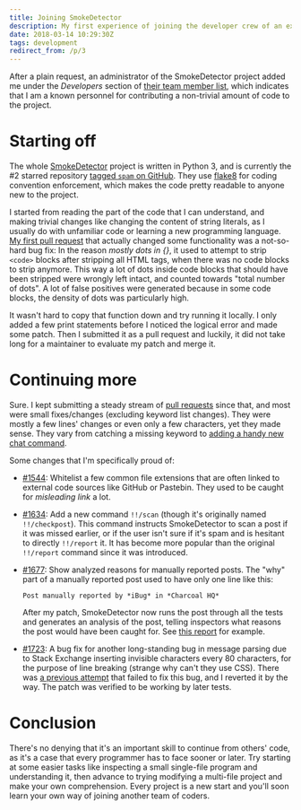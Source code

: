 ```yaml
---
title: Joining SmokeDetector
description: My first experience of joining the developer crew of an existing open-source project
date: 2018-03-14 10:29:30Z
tags: development
redirect_from: /p/3
---
```


After a plain request, an administrator of the SmokeDetector project added me under the *Developers* section of [their team member list][people], which indicates that I am a known personnel for contributing a non-trivial amount of code to the project.

# Starting off

The whole [SmokeDetector] project is written in Python 3, and is currently the #2 starred repository [tagged `spam` on GitHub][gh-spam]. They use [flake8][flake] for coding convention enforcement, which makes the code pretty readable to anyone new to the project.

I started from reading the part of the code that I can understand, and making trivial changes like changing the content of string literals, as I usually do with unfamiliar code or learning a new programming language. [My first pull request][1st] that actually changed some functionality was a not-so-hard bug fix: In the reason *mostly dots in {}*, it used to attempt to strip `<code>` blocks after stripping all HTML tags, when there was no code blocks to strip anymore. This way a lot of dots inside code blocks that should have been stripped were wrongly left intact, and counted towards "total number of dots". A lot of false positives were generated because in some code blocks, the density of dots was particularly high.

It wasn't hard to copy that function down and try running it locally. I only added a few print statements before I noticed the logical error and made some patch. Then I submitted it as a pull request and luckily, it did not take long for a maintainer to evaluate my patch and merge it.

# Continuing more

Sure. I kept submitting a steady stream of [pull requests][prs] since that, and most were small fixes/changes (excluding keyword list changes). They were mostly a few lines' changes or even only a few characters, yet they made sense. They vary from catching a missing keyword to [adding a handy new chat command][pr1634].

Some changes that I'm specifically proud of:

- [#1544][pr1544]: Whitelist a few common file extensions that are often linked to external code sources like GitHub or Pastebin. They used to be caught for *misleading link* a lot.
- [#1634][pr1634]: Add a new command `!!/scan` (though it's originally named `!!/checkpost`). This command instructs SmokeDetector to scan a post if it was missed earlier, or if the user isn't sure if it's spam and is hesitant to directly `!!/report` it. It has become more popular than the original `!!/report` command since it was introduced.
- [#1677][pr1677]: Show analyzed reasons for manually reported posts. The "why" part of a manually reported post used to have only one line like this:

  ```
  Post manually reported by *iBug* in *Charcoal HQ*
  ```
  After my patch, SmokeDetector now runs the post through all the tests and generates an analysis of the post, telling inspectors what reasons the post would have been caught for. See [this report][pr1677e1] for example.

- [#1723][pr1723]: A bug fix for another long-standing bug in message parsing due to Stack Exchange inserting invisible characters every 80 characters, for the purpose of line breaking (strange why can't they use CSS). There was [a previous attempt][pr1723p] that failed to fix this bug, and I reverted it by the way. The patch was verified to be working by later tests.

# Conclusion

There's no denying that it's an important skill to continue from others' code, as it's a case that every programmer has to face sooner or later. Try starting at some easier tasks like inspecting a small single-file program and understanding it, then advance to trying modifying a multi-file project and make your own comprehension. Every project is a new start and you'll soon learn your own way of joining another team of coders.


  [SmokeDetector]: https://github.com/Charcoal-SE/SmokeDetector
  [gh-spam]: https://github.com/topics/spam
  [req]: https://chat.stackexchange.com/transcript/message/43396360#43396360
  [prom]: https://github.com/Charcoal-SE/charcoal-se.github.io/commit/24b1933b25248537673f6941ed0ef46e3026f36e
  [people]: https://charcoal-se.org/people
  [flake]: http://flake8.pycqa.org
  [1st]: https://github.com/Charcoal-SE/SmokeDetector/pull/1441
  [prs]: https://github.com/Charcoal-SE/SmokeDetector/pulls?q=is%3Apr+author%3AiBug
  [pr1544]: https://github.com/Charcoal-SE/SmokeDetector/pull/1544
  [pr1634]: https://github.com/Charcoal-SE/SmokeDetector/pull/1634
  [pr1677]: https://github.com/Charcoal-SE/SmokeDetector/pull/1677
  [pr1677e1]: https://metasmoke.erwaysoftware.com/post/109767
  [pr1723]: https://github.com/Charcoal-SE/SmokeDetector/pull/1723
  [pr1723p]: https://github.com/Charcoal-SE/SmokeDetector/pull/1554
